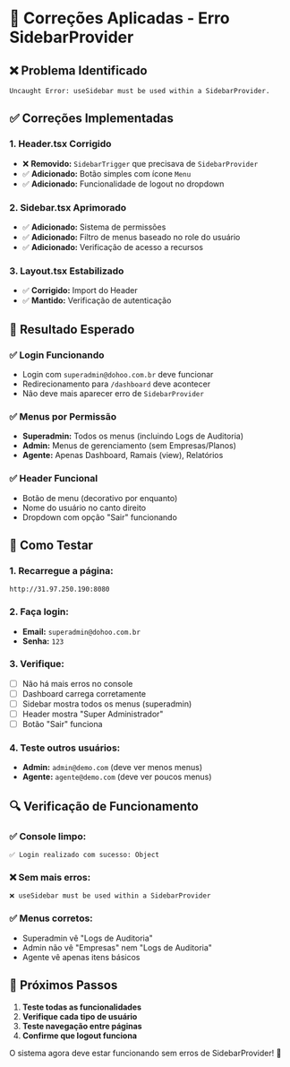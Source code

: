 # 🔧 Correções Aplicadas - Erro SidebarProvider

## ❌ **Problema Identificado**
```
Uncaught Error: useSidebar must be used within a SidebarProvider.
```

## ✅ **Correções Implementadas**

### 1. **Header.tsx Corrigido**
- ❌ **Removido:** `SidebarTrigger` que precisava de `SidebarProvider`
- ✅ **Adicionado:** Botão simples com ícone `Menu`
- ✅ **Adicionado:** Funcionalidade de logout no dropdown

### 2. **Sidebar.tsx Aprimorado**
- ✅ **Adicionado:** Sistema de permissões
- ✅ **Adicionado:** Filtro de menus baseado no role do usuário
- ✅ **Adicionado:** Verificação de acesso a recursos

### 3. **Layout.tsx Estabilizado**
- ✅ **Corrigido:** Import do Header
- ✅ **Mantido:** Verificação de autenticação

## 🎯 **Resultado Esperado**

### ✅ **Login Funcionando**
- Login com `superadmin@dohoo.com.br` deve funcionar
- Redirecionamento para `/dashboard` deve acontecer
- Não deve mais aparecer erro de `SidebarProvider`

### ✅ **Menus por Permissão**
- **Superadmin:** Todos os menus (incluindo Logs de Auditoria)
- **Admin:** Menus de gerenciamento (sem Empresas/Planos)
- **Agente:** Apenas Dashboard, Ramais (view), Relatórios

### ✅ **Header Funcional**
- Botão de menu (decorativo por enquanto)
- Nome do usuário no canto direito
- Dropdown com opção "Sair" funcionando

## 🧪 **Como Testar**

### 1. **Recarregue a página:**
```
http://31.97.250.190:8080
```

### 2. **Faça login:**
- **Email:** `superadmin@dohoo.com.br`
- **Senha:** `123`

### 3. **Verifique:**
- [ ] Não há mais erros no console
- [ ] Dashboard carrega corretamente
- [ ] Sidebar mostra todos os menus (superadmin)
- [ ] Header mostra "Super Administrador"
- [ ] Botão "Sair" funciona

### 4. **Teste outros usuários:**
- **Admin:** `admin@demo.com` (deve ver menos menus)
- **Agente:** `agente@demo.com` (deve ver poucos menus)

## 🔍 **Verificação de Funcionamento**

### ✅ **Console limpo:**
```
✅ Login realizado com sucesso: Object
```

### ❌ **Sem mais erros:**
```
❌ useSidebar must be used within a SidebarProvider
```

### ✅ **Menus corretos:**
- Superadmin vê "Logs de Auditoria"
- Admin não vê "Empresas" nem "Logs de Auditoria"
- Agente vê apenas itens básicos

## 🚀 **Próximos Passos**

1. **Teste todas as funcionalidades**
2. **Verifique cada tipo de usuário**
3. **Teste navegação entre páginas**
4. **Confirme que logout funciona**

O sistema agora deve estar funcionando sem erros de SidebarProvider! 🎉 